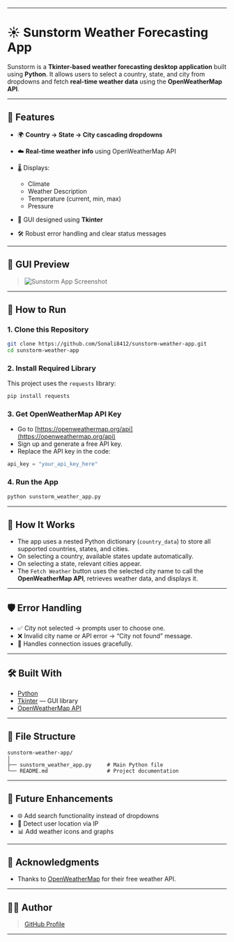 

---

# ☀️ Sunstorm Weather Forecasting App

Sunstorm is a **Tkinter-based weather forecasting desktop application** built using **Python**. It allows users to select a country, state, and city from dropdowns and fetch **real-time weather data** using the **OpenWeatherMap API**.

---

## 📌 Features

* 🌍 **Country → State → City cascading dropdowns**
* ☁️ **Real-time weather info** using OpenWeatherMap API
* 🌡️ Displays:

  * Climate
  * Weather Description
  * Temperature (current, min, max)
  * Pressure
* 🎨 GUI designed using **Tkinter**
* 🛠️ Robust error handling and clear status messages

---

## 📸 GUI Preview

> ![Sunstorm App Screenshot](#)

---

## 🚀 How to Run

### 1. **Clone this Repository**

```bash
git clone https://github.com/Sonali8412/sunstorm-weather-app.git
cd sunstorm-weather-app
```

### 2. **Install Required Library**

This project uses the `requests` library:

```bash
pip install requests
```

### 3. **Get OpenWeatherMap API Key**

* Go to [https://openweathermap.org/api](https://openweathermap.org/api)
* Sign up and generate a free API key.
* Replace the API key in the code:

```python
api_key = "your_api_key_here"
```

### 4. **Run the App**

```bash
python sunstorm_weather_app.py
```

---

## 🧠 How It Works

* The app uses a nested Python dictionary (`country_data`) to store all supported countries, states, and cities.
* On selecting a country, available states update automatically.
* On selecting a state, relevant cities appear.
* The `Fetch Weather` button uses the selected city name to call the **OpenWeatherMap API**, retrieves weather data, and displays it.

---

## 🛡️ Error Handling

* ✅ City not selected → prompts user to choose one.
* ❌ Invalid city name or API error → “City not found” message.
* 🛜 Handles connection issues gracefully.

---

## 🛠️ Built With

* [Python](https://www.python.org/)
* [Tkinter](https://docs.python.org/3/library/tkinter.html) — GUI library
* [OpenWeatherMap API](https://openweathermap.org/)

---

## 📁 File Structure

```
sunstorm-weather-app/
│
├── sunstorm_weather_app.py     # Main Python file
└── README.md                   # Project documentation
```

---

## 📌 Future Enhancements

* 🌐 Add search functionality instead of dropdowns
* 📍 Detect user location via IP
* 📊 Add weather icons and graphs

---

## 🤝 Acknowledgments

* Thanks to [OpenWeatherMap](https://openweathermap.org/) for their free weather API.

---

## 🧑‍💻 Author


> [GitHub Profile](https://github.com/Sonali8412)

---
